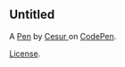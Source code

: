 Untitled
--------


A [Pen](https://codepen.io/Casur77/pen/KwKpRjN) by [Cesur ](https://codepen.io/Casur77) on [CodePen](https://codepen.io).

[License](https://codepen.io/license/pen/KwKpRjN).